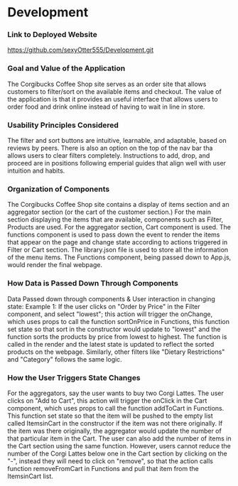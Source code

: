 # Development

### Link to Deployed Website
https://github.com/sexyOtter555/Development.git

### Goal and Value of the Application
The Corgibucks Coffee Shop site serves as an order site that allows customers to filter/sort on the available items and checkout. The value of the application is that it provides an useful interface that allows users to order food and drink online instead of having to wait in line in store.

### Usability Principles Considered
The filter and sort buttons are intuitive, learnable, and adaptable, based on reviews by peers. There is also an option on the top of the nav bar tha allows users to clear filters completely. Instructions to add, drop, and proceed are in positions following emperial guides that align well with user intuition and habits. 

### Organization of Components
The Corgibucks Coffee Shop site contains a display of items section and an aggregator section (or the cart of the customer section.) For the main section displaying the items that are available, components such as Filter, Products are used. For the aggregator section, Cart component is used. The functions component is used to pass down the event to render the items that appear on the page and change state according to actions triggered in Filter or Cart section. The library.json file is used to store all the information of the menu items. The Functions component, being passed down to App.js, would render the final webpage.

### How Data is Passed Down Through Components
 Data Passed down through components & User interaction in changing state: Example 1: If the user clicks on "Order by Price" in the Filter component, and select "lowest"; this action will trigger the onChange, which uses props to call the function sortOnPrice in Functions, this function set state so that sort in the constructor would update to "lowest" and the function sorts the products by price from lowest to highest. The function is called in the render and the latest state is updated to reflect the sorted products on the webpage. Similarly, other filters like "Dietary Restrictions" and "Category" follows the same logic.

### How the User Triggers State Changes
For the aggregators, say the user wants to buy two Corgi Lattes. The user clicks on "Add to Cart", this action will trigger the onClick in the Cart component, which uses props to call the function addToCart in Functions. This function set state so that the item will be pushed to the empty list called ItemsinCart in the constructor if the item was not there originally. If the item was there originally, the aggregator would update the number of that particular item in the Cart. The user can also add the number of items in the Cart section using the same function. However, users cannot reduce the number of the Corgi Lattes below one in the Cart section by clicking on the "-", instead they will need to click on "remove", so that the action calls function removeFromCart in Functions and pull that item from the ItemsinCart list.


